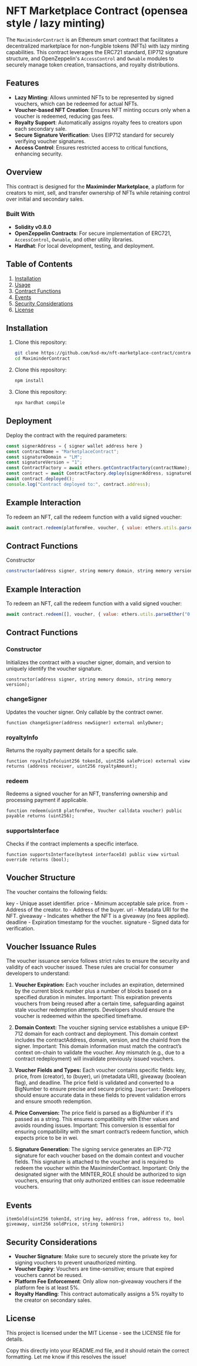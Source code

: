 # NFT Marketplace Contract (opensea style / lazy minting)

The `MaximinderContract` is an Ethereum smart contract that facilitates a decentralized marketplace for non-fungible tokens (NFTs) with lazy minting capabilities. This contract leverages the ERC721 standard, EIP712 signature structure, and OpenZeppelin's `AccessControl` and `Ownable` modules to securely manage token creation, transactions, and royalty distributions.

## Features

- **Lazy Minting**: Allows unminted NFTs to be represented by signed vouchers, which can be redeemed for actual NFTs.
- **Voucher-based NFT Creation**: Ensures NFT minting occurs only when a voucher is redeemed, reducing gas fees.
- **Royalty Support**: Automatically assigns royalty fees to creators upon each secondary sale.
- **Secure Signature Verification**: Uses EIP712 standard for securely verifying voucher signatures.
- **Access Control**: Ensures restricted access to critical functions, enhancing security.

## Overview

This contract is designed for the **Maximinder Marketplace**, a platform for creators to mint, sell, and transfer ownership of NFTs while retaining control over initial and secondary sales.

### Built With

- **Solidity v0.8.0**
- **OpenZeppelin Contracts**: For secure implementation of ERC721, `AccessControl`, `Ownable`, and other utility libraries.
- **Hardhat**: For local development, testing, and deployment.

## Table of Contents

1. [Installation](#installation)
2. [Usage](#usage)
3. [Contract Functions](#contract-functions)
4. [Events](#events)
5. [Security Considerations](#security-considerations)
6. [License](#license)

## Installation

1. Clone this repository:

   ```bash
   git clone https://github.com/ksd-mx/nft-marketplace-contract/contracts/MaximinderContract.git
   cd MaximinderContract
   ```

2. Clone this repository:

   ```bash
   npm install
   ```

3. Clone this repository:

   ```bash
   npx hardhat compile
   ```

## Deployment

Deploy the contract with the required parameters:

  ```javascript
  const signerAddress = { signer wallet address here }
  const contractName = "MarketplaceContract";
  const signatureDomain = "LM";
  const signatureVersion = "1";
  const ContractFactory = await ethers.getContractFactory(contractName);
  const contract = await ContractFactory.deploy(signerAddress, signatureDomain, signatureVersion);
  await contract.deployed();
  console.log("Contract deployed to:", contract.address);
  ```

## Example Interaction

To redeem an NFT, call the redeem function with a valid signed voucher:

  ```javascript
  await contract.redeem(platformFee, voucher, { value: ethers.utils.parseEther("0.1") });
  ```

## Contract Functions

Constructor

  ```javascript
  constructor(address signer, string memory domain, string memory version);
  ```

## Example Interaction

To redeem an NFT, call the redeem function with a valid signed voucher:

  ```javascript
  await contract.redeem([], voucher, { value: ethers.utils.parseEther("0.1") });
  ```

## Contract Functions

### Constructor

Initializes the contract with a voucher signer, domain, and version to uniquely identify the voucher signature.

```solidity 
constructor(address signer, string memory domain, string memory version);
```

### changeSigner

Updates the voucher signer. Only callable by the contract owner.

```solidity 
function changeSigner(address newSigner) external onlyOwner;
```

### royaltyInfo

Returns the royalty payment details for a specific sale.

```solidity 
function royaltyInfo(uint256 tokenId, uint256 salePrice) external view returns (address receiver, uint256 royaltyAmount);
```

### redeem

Redeems a signed voucher for an NFT, transferring ownership and processing payment if applicable.

```solidity 
function redeem(uint8 platformFee, Voucher calldata voucher) public payable returns (uint256);
```

### supportsInterface

Checks if the contract implements a specific interface.

```solidity 
function supportsInterface(bytes4 interfaceId) public view virtual override returns (bool);
```

## Voucher Structure

The voucher contains the following fields:

key - Unique asset identifier.
price - Minimum acceptable sale price.
from - Address of the creator.
to - Address of the buyer.
uri - Metadata URI for the NFT.
giveaway - Indicates whether the NFT is a giveaway (no fees applied).
deadline - Expiration timestamp for the voucher.
signature - Signed data for verification.

## Voucher Issuance Rules

The voucher issuance service follows strict rules to ensure the security and validity of each voucher issued. These rules are crucial for consumer developers to understand:

1. **Voucher Expiration:** Each voucher includes an expiration, determined by the current block number plus a number of blocks based on a specified duration in minutes.
Important: This expiration prevents vouchers from being reused after a certain time, safeguarding against stale voucher redemption attempts. Developers should ensure the voucher is redeemed within the specified timeframe.

2. **Domain Context:** The voucher signing service establishes a unique EIP-712 domain for each contract and deployment.
This domain context includes the contractAddress, domain, version, and the chainId from the signer.
Important: This domain information must match the contract’s context on-chain to validate the voucher. Any mismatch (e.g., due to a contract redeployment) will invalidate previously issued vouchers.

3. **Voucher Fields and Types:** Each voucher contains specific fields: key, price, from (creator), to (buyer), uri (metadata URI), giveaway (boolean flag), and deadline.
The price field is validated and converted to a BigNumber to ensure precise and secure pricing.
`Important:` Developers should ensure accurate data in these fields to prevent validation errors and ensure smooth redemption.

4. **Price Conversion:** The price field is parsed as a BigNumber if it's passed as a string. This ensures compatibility with Ether values and avoids rounding issues.
Important: This conversion is essential for ensuring compatibility with the smart contract’s redeem function, which expects price to be in wei.

5. **Signature Generation:** The signing service generates an EIP-712 signature for each voucher based on the domain context and voucher fields.
This signature is attached to the voucher and is required to redeem the voucher within the MaximinderContract.
Important: Only the designated signer with the MINTER_ROLE should be authorized to sign vouchers, ensuring that only authorized entities can issue redeemable vouchers.

## Events

```solidity
itemSold(uint256 tokenId, string key, address from, address to, bool giveaway, uint256 soldPrice, string tokenUri)
```

## Security Considerations

- **Voucher Signature**: Make sure to securely store the private key for signing vouchers to prevent unauthorized minting.
- **Voucher Expiry**: Vouchers are time-sensitive; ensure that expired vouchers cannot be reused.
- **Platform Fee Enforcement**: Only allow non-giveaway vouchers if the platform fee is at least 5%.
- **Royalty Handling**: This contract automatically assigns a 5% royalty to the creator on secondary sales.

## License
This project is licensed under the MIT License - see the LICENSE file for details.

Copy this directly into your README.md file, and it should retain the correct formatting. Let me know if this resolves the issue!
